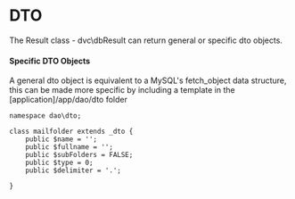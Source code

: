 # DTO

The Result class - dvc\dbResult can return general or specific dto objects.

#### Specific DTO Objects
A general dto object is equivalent to a MySQL's fetch_object data structure,
this can be made more specific by including a template in the [application]/app/dao/dto folder

```
namespace dao\dto;

class mailfolder extends _dto {
	public $name = '';
	public $fullname = '';
	public $subFolders = FALSE;
	public $type = 0;
	public $delimiter = '.';

}

```
